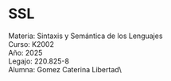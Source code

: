 # SSL
Materia: Sintaxis y Semántica de los Lenguajes\
Curso: K2002\
Año: 2025\
Legajo: 220.825-8\
Alumna: Gomez Caterina Libertad\

